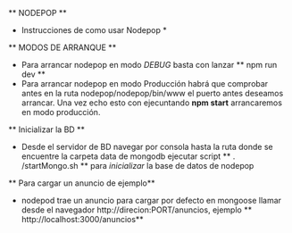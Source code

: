 ** NODEPOP **

 * Instrucciones de como usar Nodepop *

 ** MODOS DE ARRANQUE **
 - Para arrancar nodepop en modo *DEBUG* basta con lanzar ** npm run dev **
 - Para arrancar nodepop en modo Producción habrá que comprobar antes en la
 ruta nodepop/nodepop/bin/www el puerto antes deseamos arrancar. Una vez echo esto con
 ejecuntando **npm start** arrancaremos en modo producción.

 ** Inicializar la BD **

 - Desde el servidor de BD navegar por consola hasta la ruta donde se encuentre la carpeta data de mongodb
 ejecutar script ** . /startMongo.sh ** para *inicializar* la base de datos de nodepop

** Para cargar un anuncio de ejemplo**

- nodepod trae un anuncio para cargar por defecto en mongoose llamar desde
el navegador http://direcion:PORT/anuncios, ejemplo ** http://localhost:3000/anuncios**

